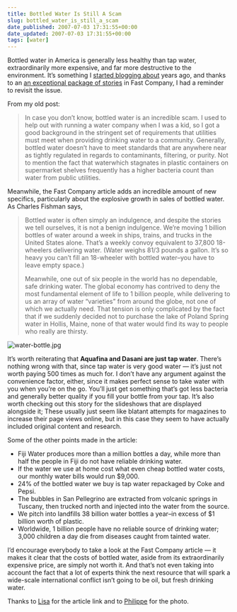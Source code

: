 ```yaml
---
title: Bottled Water Is Still A Scam
slug: bottled_water_is_still_a_scam
date_published: 2007-07-03 17:31:55+00:00
date_updated: 2007-07-03 17:31:55+00:00
tags: [water]
---
```

Bottled water in America is generally less healthy than tap water, extraordinarily more expensive, and far more destructive to the environment. It’s something I [started blogging about](/2003/08/keeping-it-all.html) years ago, and thanks to an [an exceptional package of stories](http://www.fastcompany.com/magazine/117/features-message-in-a-bottle.html) in Fast Company, I had a reminder to revisit the issue.

From my old post:

> In case you don’t know, bottled water is an incredible scam. I used to help out with running a water company when I was a kid, so I got a good background in the stringent set of requirements that utilities must meet when providing drinking water to a community. Generally, bottled water doesn’t have to meet standards that are anywhere near as tightly regulated in regards to contaminants, filtering, or purity. Not to mention the fact that waterwhich stagnates in plastic containers on supermarket shelves frequently has a higher bacteria count than water from public utilities.

Meanwhile, the Fast Company article adds an incredible amount of new specifics, particularly about the explosive growth in sales of bottled water. As Charles Fishman says,

> Bottled water is often simply an indulgence, and despite the stories we tell ourselves, it is not a benign indulgence. We’re moving 1 billion bottles of water around a week in ships, trains, and trucks in the United States alone. That’s a weekly convoy equivalent to 37,800 18-wheelers delivering water. (Water weighs 81/3 pounds a gallon. It’s so heavy you can’t fill an 18-wheeler with bottled water–you have to leave empty space.)
> 
> Meanwhile, one out of six people in the world has no dependable, safe drinking water. The global economy has contrived to deny the most fundamental element of life to 1 billion people, while delivering to us an array of water “varieties” from around the globe, not one of which we actually need. That tension is only complicated by the fact that if we suddenly decided not to purchase the lake of Poland Spring water in Hollis, Maine, none of that water would find its way to people who really are thirsty.

![water-bottle.jpg](https://cdn.glitch.global/034ff067-8128-4744-8807-d19cee4142e7/water-bottle.jpg?v=1714969119748)

It’s worth reiterating that **Aquafina and Dasani are just tap water**. There’s nothing wrong with that, since tap water is very good water — it’s just not worth paying 500 times as much for. I don’t have any argument against the convenience factor, either, since it makes perfect sense to take water with you when you’re on the go. You’ll just get something that’s got less bacteria and generally better quality if you fill your bottle from your tap. It’s also worth checking out this story for the slideshows that are displayed alongside it; These usually just seem like blatant attempts for magazines to increase their page views online, but in this case they seem to have actually included original content and research.

Some of the other points made in the article:

- Fiji Water produces more than a million bottles a day, while more than half the people in Fiji do not have reliable drinking water.
- If the water we use at home cost what even cheap bottled water costs, our monthly water bills would run $9,000.
- 24% of the bottled water we buy is tap water repackaged by Coke and Pepsi.
- The bubbles in San Pellegrino are extracted from volcanic springs in Tuscany, then trucked north and injected into the water from the source.
- We pitch into landfills 38 billion water bottles a year–in excess of $1 billion worth of plastic.
- Worldwide, 1 billion people have no reliable source of drinking water; 3,000 children a day die from diseases caught from tainted water.

I’d encourage everybody to take a look at the Fast Company article — it makes it clear that the costs of bottled water, aside from its extraordinarily expensive price, are simply not worth it. And that’s not even taking into account the fact that a lot of experts think the next resource that will spark a wide-scale international conflict isn’t going to be oil, but fresh drinking water.

Thanks to [Lisa](http://lisa.vox.com/library/post/dont-go-chasing-waterfalls.html) for the article link and to [Philippe](http://www.flickr.com/photos/phitar/65016937/) for the photo.
